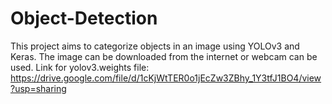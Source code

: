# Object-Detection
This project aims to categorize objects in an image using YOLOv3 and Keras. The image can be downloaded from the internet or webcam can be used.
Link for yolov3.weights file: https://drive.google.com/file/d/1cKjWtTER0o1jEcZw3ZBhy_1Y3tfJ1BO4/view?usp=sharing
